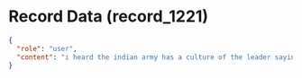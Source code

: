 # Record Data (record_1221)

```json
{
  "role": "user",
  "content": "i heard the indian army has a culture of the leader saying follow me .. not just a command and culture meat bag culture.. \n"
}
```
